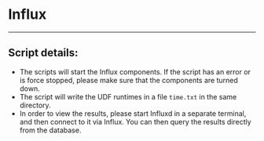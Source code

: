 # Influx

___
## Script details:
- The scripts will start the Influx components. If the script has an error or is force stopped, please make sure that the components are turned down.
- The script will write the UDF runtimes in a file ```time.txt``` in the same directory.
- In order to view the results, please start Influxd in a separate terminal, and then connect to it via Influx. You can then query the results directly from the database.